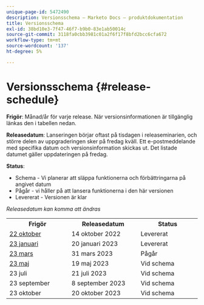 ```yaml
---
unique-page-id: 5472490
description: Versionsschema – Marketo Docs – produktdokumentation
title: Versionsschema
exl-id: 38bd10e3-7f47-46f7-b9b0-83e1ab50014c
source-git-commit: 3118fa0cbb3981c01a2f6f17f8bfd2bcc6cfa672
workflow-type: tm+mt
source-wordcount: '137'
ht-degree: 5%

---
```


# Versionsschema {#release-schedule}

**Frigör**: Månad/år för varje release. När versionsinformationen är tillgänglig länkas den i tabellen nedan.

**Releasedatum**: Lanseringen börjar oftast på tisdagen i releaseminarien, och större delen av uppgraderingen sker på fredag kväll. Ett e-postmeddelande med specifika datum och versionsinformation skickas ut. Det listade datumet gäller uppdateringen på fredag.

**Status**:

* Schema - Vi planerar att släppa funktionerna och förbättringarna på angivet datum
* Pågår - vi håller på att lansera funktionerna i den här versionen
* Levererat - Versionen är klar

_Releasedatum kan komma att ändras_

<table> 
 <colgroup> 
  <col> 
  <col> 
  <col> 
 </colgroup>
 <tbody> 
  <tr> 
   <th width="250px">Frigör</th>
   <th width="250px">Releasedatum</th>
   <th width="250px">Status</th>
  </tr>
  <tr> 
   <td><a href="/help/marketo/release-notes/previous-releases/2022/release-notes-oct-22.md">22 oktober</a></td>
   <td>14 oktober 2022</td>
   <td>Levererat</td>
  </tr>
  <tr> 
   <td><a href="/help/marketo/release-notes/previous-releases/2023/release-notes-jan-23.md">23 januari</a></td>
   <td>20 januari 2023</td>
   <td>Levererat</td>
  </tr>
  <tr> 
   <td><a href="/help/marketo/release-notes/previous-releases/2023/release-notes-mar-23.md">23 mars</a></td>
   <td>31 mars 2023</td>
   <td>Pågår</td>
  </tr>
  <tr>
   <td><a href="/help/marketo/release-notes/current.md">23 maj</a></td>
   <td>19 maj 2023</td>
   <td>Vid schema</td>
  </tr>
  <tr> 
   <td>23 juli</td>
   <td>21 juli 2023</td>
   <td>Vid schema</td>
  </tr>
  <tr>
   <td>23 september</td>
   <td>8 september 2023</td>
   <td>Vid schema</td>
  </tr>
  <tr>
   <td>23 oktober</td>
   <td>20 oktober 2023</td>
   <td>Vid schema</td>
  </tr>
 </tbody>
</table>
